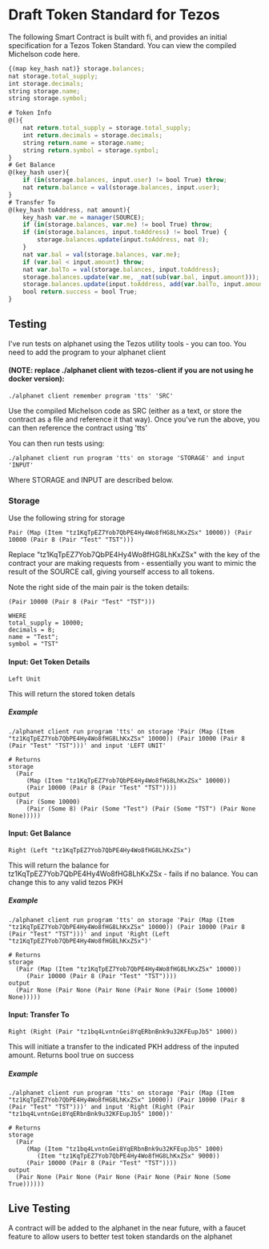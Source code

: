 # Draft Token Standard for Tezos

The following Smart Contract is built with fi, and provides an initial specification for a Tezos Token Standard. You can view the compiled Michelson code here.

```javascript
{(map key_hash nat)} storage.balances;
nat storage.total_supply;
int storage.decimals;
string storage.name;
string storage.symbol;

# Token Info
@(){
    nat return.total_supply = storage.total_supply;
    int return.decimals = storage.decimals;
    string return.name = storage.name;
    string return.symbol = storage.symbol;
}
# Get Balance
@(key_hash user){
    if (in(storage.balances, input.user) != bool True) throw;
    nat return.balance = val(storage.balances, input.user);
}
# Transfer To
@(key_hash toAddress, nat amount){
    key_hash var.me = manager(SOURCE);
    if (in(storage.balances, var.me) != bool True) throw;
    if (in(storage.balances, input.toAddress) != bool True) {
        storage.balances.update(input.toAddress, nat 0);
    }
    nat var.bal = val(storage.balances, var.me);
    if (var.bal < input.amount) throw;
    nat var.balTo = val(storage.balances, input.toAddress);
    storage.balances.update(var.me, _nat(sub(var.bal, input.amount)));
    storage.balances.update(input.toAddress, add(var.balTo, input.amount));
    bool return.success = bool True;
}
```

## Testing

I've run tests on alphanet using the Tezos utility tools - you can too. You need to add the program to your alphanet client 
#### (NOTE: replace ./alphanet client with tezos-client if you are not using he docker version): 
```
./alphanet client remember program 'tts' 'SRC'
```
Use the compiled Michelson code as SRC (either as a text, or store the contract as a file and reference it that way). Once you've run the above, you can then reference the contract using 'tts'

You can then run tests using:
```
./alphanet client run program 'tts' on storage 'STORAGE' and input 'INPUT'
```
Where STORAGE and INPUT are described below.

### Storage
Use the following string for storage
```
Pair (Map (Item "tz1KqTpEZ7Yob7QbPE4Hy4Wo8fHG8LhKxZSx" 10000)) (Pair 10000 (Pair 8 (Pair "Test" "TST")))
```
Replace "tz1KqTpEZ7Yob7QbPE4Hy4Wo8fHG8LhKxZSx" with the key of the contract your are making requests from - essentially you want to mimic the result of the SOURCE call, giving yourself access to all tokens. 

Note the right side of the main pair is the token details:
```
(Pair 10000 (Pair 8 (Pair "Test" "TST")))

WHERE
total_supply = 10000;
decimals = 8;
name = "Test";
symbol = "TST"
```

#### Input: Get Token Details
```
Left Unit
```
This will return the stored token detals

##### Example
```
./alphanet client run program 'tts' on storage 'Pair (Map (Item "tz1KqTpEZ7Yob7QbPE4Hy4Wo8fHG8LhKxZSx" 10000)) (Pair 10000 (Pair 8 (Pair "Test" "TST")))' and input 'LEFT UNIT'

# Returns
storage
  (Pair
     (Map (Item "tz1KqTpEZ7Yob7QbPE4Hy4Wo8fHG8LhKxZSx" 10000))
     (Pair 10000 (Pair 8 (Pair "Test" "TST"))))
output
  (Pair (Some 10000)
     (Pair (Some 8) (Pair (Some "Test") (Pair (Some "TST") (Pair None None)))))
```

#### Input: Get Balance
```
Right (Left "tz1KqTpEZ7Yob7QbPE4Hy4Wo8fHG8LhKxZSx")
```
This will return the balance for tz1KqTpEZ7Yob7QbPE4Hy4Wo8fHG8LhKxZSx - fails if no balance. You can change this to any valid tezos PKH

##### Example
```
./alphanet client run program 'tts' on storage 'Pair (Map (Item "tz1KqTpEZ7Yob7QbPE4Hy4Wo8fHG8LhKxZSx" 10000)) (Pair 10000 (Pair 8 (Pair "Test" "TST")))' and input 'Right (Left "tz1KqTpEZ7Yob7QbPE4Hy4Wo8fHG8LhKxZSx")'

# Returns
storage
  (Pair (Map (Item "tz1KqTpEZ7Yob7QbPE4Hy4Wo8fHG8LhKxZSx" 10000))
     (Pair 10000 (Pair 8 (Pair "Test" "TST"))))
output
  (Pair None (Pair None (Pair None (Pair None (Pair (Some 10000) None)))))
```

#### Input: Transfer To
```
Right (Right (Pair "tz1bq4LvntnGei8YqERbnBnk9u32KFEupJb5" 1000))
```
This will initiate a transfer to the indicated PKH address of the inputed amount. Returns bool true on success

##### Example
```
./alphanet client run program 'tts' on storage 'Pair (Map (Item "tz1KqTpEZ7Yob7QbPE4Hy4Wo8fHG8LhKxZSx" 10000)) (Pair 10000 (Pair 8 (Pair "Test" "TST")))' and input 'Right (Right (Pair "tz1bq4LvntnGei8YqERbnBnk9u32KFEupJb5" 1000))'

# Returns
storage
  (Pair
     (Map (Item "tz1bq4LvntnGei8YqERbnBnk9u32KFEupJb5" 1000)
        (Item "tz1KqTpEZ7Yob7QbPE4Hy4Wo8fHG8LhKxZSx" 9000))
     (Pair 10000 (Pair 8 (Pair "Test" "TST"))))
output
  (Pair None (Pair None (Pair None (Pair None (Pair None (Some True))))))
```

## Live Testing
A contract will be added to the alphanet in the near future, with a faucet feature to allow users to better test token standards on the alphanet
